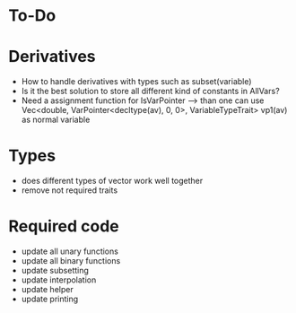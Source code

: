 # To-Do

# Derivatives

- How to handle derivatives with types such as subset(variable)
- Is it the best solution to store all different kind of constants in AllVars?
- Need a assignment function for IsVarPointer --> than one can use Vec<double, VarPointer<decltype(av), 0, 0>, VariableTypeTrait> vp1(av) as normal variable

# Types

- does different types of vector work well together
- remove not required traits

# Required code

- update all unary functions
- update all binary functions
- update subsetting
- update interpolation
- update helper
- update printing
